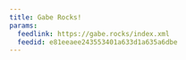 ```yaml
---
title: Gabe Rocks!
params:
  feedlink: https://gabe.rocks/index.xml
  feedid: e81eeaee243553401a633d1a635a6dbe
---
```

